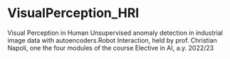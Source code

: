 # VisualPerception_HRI
Visual Perception in Human Unsupervised anomaly detection in industrial image data with autoencoders.Robot Interaction, held by prof. Christian Napoli, one the four modules of the course Elective in AI, a.y. 2022/23 
